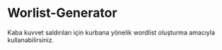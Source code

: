 # Worlist-Generator
Kaba kuvvet saldırıları için kurbana yönelik wordlist oluşturma amacıyla kullanabilirsiniz.


